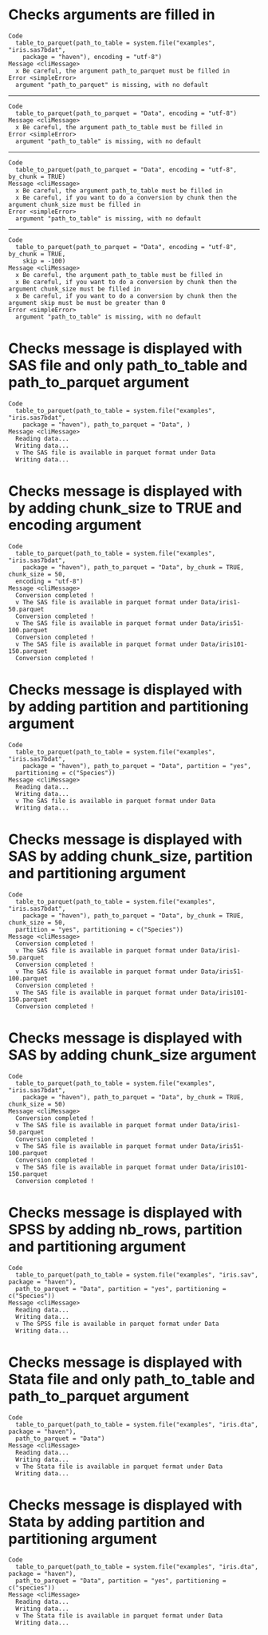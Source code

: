 # Checks arguments are filled in

    Code
      table_to_parquet(path_to_table = system.file("examples", "iris.sas7bdat",
        package = "haven"), encoding = "utf-8")
    Message <cliMessage>
      x Be careful, the argument path_to_parquet must be filled in
    Error <simpleError>
      argument "path_to_parquet" is missing, with no default

---

    Code
      table_to_parquet(path_to_parquet = "Data", encoding = "utf-8")
    Message <cliMessage>
      x Be careful, the argument path_to_table must be filled in
    Error <simpleError>
      argument "path_to_table" is missing, with no default

---

    Code
      table_to_parquet(path_to_parquet = "Data", encoding = "utf-8", by_chunk = TRUE)
    Message <cliMessage>
      x Be careful, the argument path_to_table must be filled in
      x Be careful, if you want to do a conversion by chunk then the argument chunk_size must be filled in
    Error <simpleError>
      argument "path_to_table" is missing, with no default

---

    Code
      table_to_parquet(path_to_parquet = "Data", encoding = "utf-8", by_chunk = TRUE,
        skip = -100)
    Message <cliMessage>
      x Be careful, the argument path_to_table must be filled in
      x Be careful, if you want to do a conversion by chunk then the argument chunk_size must be filled in
      x Be careful, if you want to do a conversion by chunk then the argument skip must be must be greater than 0
    Error <simpleError>
      argument "path_to_table" is missing, with no default

# Checks message is displayed with SAS file and only path_to_table and path_to_parquet argument

    Code
      table_to_parquet(path_to_table = system.file("examples", "iris.sas7bdat",
        package = "haven"), path_to_parquet = "Data", )
    Message <cliMessage>
      Reading data...
      Writing data...
      v The SAS file is available in parquet format under Data
      Writing data...

# Checks message is displayed with by adding chunk_size to TRUE and encoding argument

    Code
      table_to_parquet(path_to_table = system.file("examples", "iris.sas7bdat",
        package = "haven"), path_to_parquet = "Data", by_chunk = TRUE, chunk_size = 50,
      encoding = "utf-8")
    Message <cliMessage>
      Conversion completed !
      v The SAS file is available in parquet format under Data/iris1-50.parquet
      Conversion completed !
      v The SAS file is available in parquet format under Data/iris51-100.parquet
      Conversion completed !
      v The SAS file is available in parquet format under Data/iris101-150.parquet
      Conversion completed !

# Checks message is displayed with by adding partition and partitioning argument

    Code
      table_to_parquet(path_to_table = system.file("examples", "iris.sas7bdat",
        package = "haven"), path_to_parquet = "Data", partition = "yes",
      partitioning = c("Species"))
    Message <cliMessage>
      Reading data...
      Writing data...
      v The SAS file is available in parquet format under Data
      Writing data...

# Checks message is displayed with SAS by adding chunk_size, partition and partitioning argument

    Code
      table_to_parquet(path_to_table = system.file("examples", "iris.sas7bdat",
        package = "haven"), path_to_parquet = "Data", by_chunk = TRUE, chunk_size = 50,
      partition = "yes", partitioning = c("Species"))
    Message <cliMessage>
      Conversion completed !
      v The SAS file is available in parquet format under Data/iris1-50.parquet
      Conversion completed !
      v The SAS file is available in parquet format under Data/iris51-100.parquet
      Conversion completed !
      v The SAS file is available in parquet format under Data/iris101-150.parquet
      Conversion completed !

# Checks message is displayed with SAS by adding chunk_size argument

    Code
      table_to_parquet(path_to_table = system.file("examples", "iris.sas7bdat",
        package = "haven"), path_to_parquet = "Data", by_chunk = TRUE, chunk_size = 50)
    Message <cliMessage>
      Conversion completed !
      v The SAS file is available in parquet format under Data/iris1-50.parquet
      Conversion completed !
      v The SAS file is available in parquet format under Data/iris51-100.parquet
      Conversion completed !
      v The SAS file is available in parquet format under Data/iris101-150.parquet
      Conversion completed !

# Checks message is displayed with SPSS by adding nb_rows, partition and partitioning argument

    Code
      table_to_parquet(path_to_table = system.file("examples", "iris.sav", package = "haven"),
      path_to_parquet = "Data", partition = "yes", partitioning = c("Species"))
    Message <cliMessage>
      Reading data...
      Writing data...
      v The SPSS file is available in parquet format under Data
      Writing data...

# Checks message is displayed with Stata file and only path_to_table and path_to_parquet argument

    Code
      table_to_parquet(path_to_table = system.file("examples", "iris.dta", package = "haven"),
      path_to_parquet = "Data")
    Message <cliMessage>
      Reading data...
      Writing data...
      v The Stata file is available in parquet format under Data
      Writing data...

# Checks message is displayed with Stata by adding partition and partitioning argument

    Code
      table_to_parquet(path_to_table = system.file("examples", "iris.dta", package = "haven"),
      path_to_parquet = "Data", partition = "yes", partitioning = c("species"))
    Message <cliMessage>
      Reading data...
      Writing data...
      v The Stata file is available in parquet format under Data
      Writing data...

